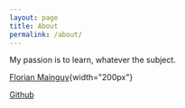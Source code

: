 ```yaml
---
layout: page
title: About
permalink: /about/
---
```

My passion is to learn, whatever the subject.

[Florian Mainguy]({{site.baseurl}}/assets/moi.jpg){width="200px"}

<a href="https://github.com/florianmainguy">Github</a>
